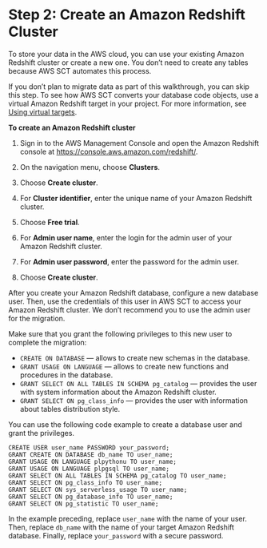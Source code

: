 # Step 2: Create an Amazon Redshift Cluster<a name="bigquery-redshift-migration-step-2"></a>

To store your data in the AWS cloud, you can use your existing Amazon Redshift cluster or create a new one\. You don’t need to create any tables because AWS SCT automates this process\.

If you don’t plan to migrate data as part of this walkthrough, you can skip this step\. To see how AWS SCT converts your database code objects, use a virtual Amazon Redshift target in your project\. For more information, see [Using virtual targets](https://docs.aws.amazon.com/SchemaConversionTool/latest/userguide/CHAP_Mapping.VirtualTargets.html)\.

 **To create an Amazon Redshift cluster** 

1. Sign in to the AWS Management Console and open the Amazon Redshift console at [https://console\.aws\.amazon\.com/redshift/](https://console.aws.amazon.com/redshift/)\.

1. On the navigation menu, choose **Clusters**\.

1. Choose **Create cluster**\.

1. For **Cluster identifier**, enter the unique name of your Amazon Redshift cluster\.

1. Choose **Free trial**\.

1. For **Admin user name**, enter the login for the admin user of your Amazon Redshift cluster\.

1. For **Admin user password**, enter the password for the admin user\.

1. Choose **Create cluster**\.

After you create your Amazon Redshift database, configure a new database user\. Then, use the credentials of this user in AWS SCT to access your Amazon Redshift cluster\. We don’t recommend you to use the admin user for the migration\.

Make sure that you grant the following privileges to this new user to complete the migration:
+  `CREATE ON DATABASE` — allows to create new schemas in the database\.
+  `GRANT USAGE ON LANGUAGE` — allows to create new functions and procedures in the database\.
+  `GRANT SELECT ON ALL TABLES IN SCHEMA pg_catalog` — provides the user with system information about the Amazon Redshift cluster\.
+  `GRANT SELECT ON pg_class_info` — provides the user with information about tables distribution style\.

You can use the following code example to create a database user and grant the privileges\.

```
CREATE USER user_name PASSWORD your_password;
GRANT CREATE ON DATABASE db_name TO user_name;
GRANT USAGE ON LANGUAGE plpythonu TO user_name;
GRANT USAGE ON LANGUAGE plpgsql TO user_name;
GRANT SELECT ON ALL TABLES IN SCHEMA pg_catalog TO user_name;
GRANT SELECT ON pg_class_info TO user_name;
GRANT SELECT ON sys_serverless_usage TO user_name;
GRANT SELECT ON pg_database_info TO user_name;
GRANT SELECT ON pg_statistic TO user_name;
```

In the example preceding, replace `user_name` with the name of your user\. Then, replace `db_name` with the name of your target Amazon Redshift database\. Finally, replace `your_password` with a secure password\.